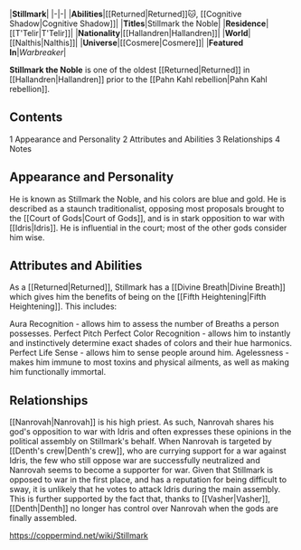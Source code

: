 |**Stillmark**|
|-|-|
|**Abilities**|[[Returned\|Returned]]🐱︎, [[Cognitive Shadow\|Cognitive Shadow]]|
|**Titles**|Stillmark the Noble|
|**Residence**|[[T'Telir\|T'Telir]]|
|**Nationality**|[[Hallandren\|Hallandren]]|
|**World**|[[Nalthis\|Nalthis]]|
|**Universe**|[[Cosmere\|Cosmere]]|
|**Featured In**|*Warbreaker*|

**Stillmark the Noble** is one of the oldest [[Returned\|Returned]] in [[Hallandren\|Hallandren]] prior to the [[Pahn Kahl rebellion\|Pahn Kahl rebellion]].

## Contents

1 Appearance and Personality
2 Attributes and Abilities
3 Relationships
4 Notes


## Appearance and Personality
He is known as Stillmark the Noble, and his colors are blue and gold. He is described as a staunch traditionalist, opposing most proposals brought to the [[Court of Gods\|Court of Gods]], and is in stark opposition to war with [[Idris\|Idris]].
He is influential in the court; most of the other gods consider him wise.

## Attributes and Abilities
As a [[Returned\|Returned]], Stillmark has a [[Divine Breath\|Divine Breath]] which gives him the benefits of being on the [[Fifth Heightening\|Fifth Heightening]]. This includes:

Aura Recognition - allows him to assess the number of Breaths a person possesses.
Perfect Pitch
Perfect Color Recognition - allows him to instantly and instinctively determine exact shades of colors and their hue harmonics.
Perfect Life Sense - allows him to sense people around him.
Agelessness - makes him immune to most toxins and physical ailments, as well as making him functionally immortal.
## Relationships
[[Nanrovah\|Nanrovah]] is his high priest. As such, Nanrovah shares his god's opposition to war with Idris and often expresses these opinions in the political assembly on Stillmark's behalf. When Nanrovah is targeted by [[Denth's crew\|Denth's crew]], who are currying support for a war against Idris, the few who still oppose war are successfully neutralized and Nanrovah seems to become a supporter for war. Given that Stillmark is opposed to war in the first place, and has a reputation for being difficult to sway, it is unlikely that he votes to attack Idris during the main assembly. This is further supported by the fact that, thanks to [[Vasher\|Vasher]], [[Denth\|Denth]] no longer has control over Nanrovah when the gods are finally assembled.



https://coppermind.net/wiki/Stillmark